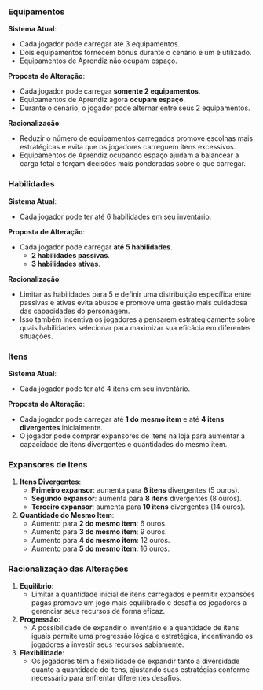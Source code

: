 ### **Equipamentos**
**Sistema Atual**:
- Cada jogador pode carregar até 3 equipamentos.
- Dois equipamentos fornecem bônus durante o cenário e um é utilizado.
- Equipamentos de Aprendiz não ocupam espaço.

**Proposta de Alteração**:
- Cada jogador pode carregar **somente 2 equipamentos**.
- Equipamentos de Aprendiz agora **ocupam espaço**.
- Durante o cenário, o jogador pode alternar entre seus 2 equipamentos.

**Racionalização**:
- Reduzir o número de equipamentos carregados promove escolhas mais estratégicas e evita que os jogadores carreguem itens excessivos.
- Equipamentos de Aprendiz ocupando espaço ajudam a balancear a carga total e forçam decisões mais ponderadas sobre o que carregar.

### **Habilidades**
**Sistema Atual**:
- Cada jogador pode ter até 6 habilidades em seu inventário.

**Proposta de Alteração**:
- Cada jogador pode carregar **até 5 habilidades**.
    - **2 habilidades passivas**.
    - **3 habilidades ativas**.

**Racionalização**:
- Limitar as habilidades para 5 e definir uma distribuição específica entre passivas e ativas evita abusos e promove uma gestão mais cuidadosa das capacidades do personagem.
- Isso também incentiva os jogadores a pensarem estrategicamente sobre quais habilidades selecionar para maximizar sua eficácia em diferentes situações.

### **Itens**
**Sistema Atual**:
- Cada jogador pode ter até 4 itens em seu inventário.

**Proposta de Alteração**:
- Cada jogador pode carregar até **1 do mesmo item** e até **4 itens divergentes** inicialmente.
- O jogador pode comprar expansores de itens na loja para aumentar a capacidade de itens divergentes e quantidades do mesmo item.

### **Expansores de Itens**
1. **Itens Divergentes**:
    - **Primeiro expansor**: aumenta para **6 itens** divergentes (5 ouros).
    - **Segundo expansor**: aumenta para **8 itens** divergentes (8 ouros).
    - **Terceiro expansor**: aumenta para **10 itens** divergentes (14 ouros).
2. **Quantidade do Mesmo Item**:
    - Aumento para **2 do mesmo item**: 6 ouros.
    - Aumento para **3 do mesmo item**: 9 ouros.
    - Aumento para **4 do mesmo item**: 12 ouros.
    - Aumento para **5 do mesmo item**: 16 ouros.

### **Racionalização das Alterações**
1. **Equilíbrio**:
    - Limitar a quantidade inicial de itens carregados e permitir expansões pagas promove um jogo mais equilibrado e desafia os jogadores a gerenciar seus recursos de forma eficaz.
2. **Progressão**:
    - A possibilidade de expandir o inventário e a quantidade de itens iguais permite uma progressão lógica e estratégica, incentivando os jogadores a investir seus recursos sabiamente.
3. **Flexibilidade**:
    - Os jogadores têm a flexibilidade de expandir tanto a diversidade quanto a quantidade de itens, ajustando suas estratégias conforme necessário para enfrentar diferentes desafios.
